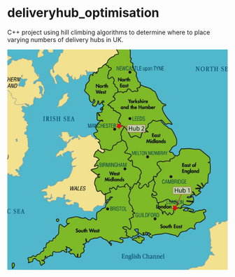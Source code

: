 # deliveryhub_optimisation
C++ project using hill climbing algorithms to determine where to place varying numbers of delivery hubs in UK.

![alt text](https://github.com/dominicwllmsn/deliveryhub_optimisation/blob/master/two_hub_optimisation.png "two hub optimisation result")
